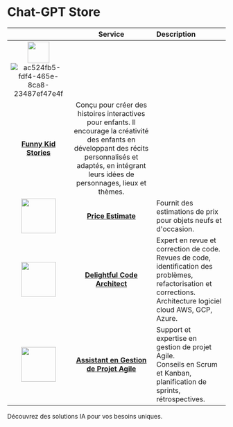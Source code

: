 # Chat-GPT Store

| | Service | Description |
|:-----:|:-------:|:----------------------------|
|<img src="" width="50" />![ac524fb5-fdf4-465e-8ca8-23487ef47e4f](https://github.com/ssavajols/chat-gpt/assets/3191585/83916cc2-7510-4120-b41f-0ea27ec10b8d)
 | [**Funny Kid Stories**](https://chat.openai.com/g/g-hOY2QooDN-funny-kid-stories) | Conçu pour créer des histoires interactives pour enfants. Il encourage la créativité des enfants en développant des récits personnalisés et adaptés, en intégrant leurs idées de personnages, lieux et thèmes. |
|<img src="https://github.com/ssavajols/chat-gpt/assets/3191585/530f21c7-5c62-4ca0-bea1-1fdd57c3e8e6" width="80" /> |  [**Price Estimate**](https://chat.openai.com/g/g-jMlFl1ZsK-price-estimate) | Fournit des estimations de prix pour objets neufs et d'occasion. |
| <img src="https://github.com/ssavajols/chat-gpt/assets/3191585/85f9de33-1ab7-46a1-a63f-53d02c6a554a" width="80" /> | [**Delightful Code Architect**](https://chat.openai.com/g/g-jXgpOXwJP-delightful-code-architect)|Expert en revue et correction de code. <br> Revues de code, identification des problèmes, refactorisation et corrections. Architecture logiciel cloud AWS, GCP, Azure. |
| <img src="https://github.com/ssavajols/chat-gpt/assets/3191585/d7d75125-16d8-4a5c-b6e6-516cd752356a" width="80" /> | [**Assistant en Gestion de Projet Agile**](https://chat.openai.com/g/g-W0BA5C57o-assistant-en-gestion-de-projet-agile) |  Support et expertise en gestion de projet Agile. <br> Conseils en Scrum et Kanban, planification de sprints, rétrospectives. |

Découvrez des solutions IA pour vos besoins uniques.
